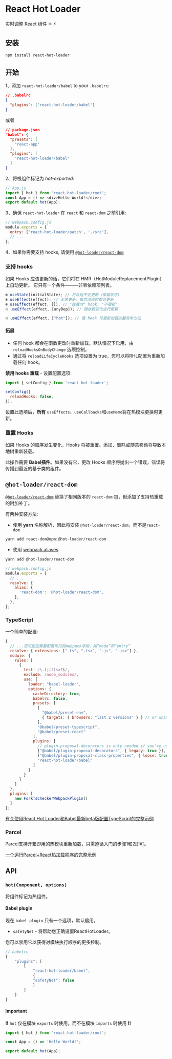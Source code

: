 # React Hot Loader

实时调整 React 组件 ⚛️ ⚡️

## 安装

```sh
npm install react-hot-loader
```

## 开始

1、添加 `react-hot-loader/babel` to your `.babelrc`:

```json
// .babelrc
{
  "plugins": ["react-hot-loader/babel"]
}
```

或者

```json
// package.json
"babel": {
  "presets": [
    "react-app"
  ],
  "plugins": [
    "react-hot-loader/babel"
  ]
}
```

2、将根组件标记为 _hot-exported_:

```js
// App.js
import { hot } from 'react-hot-loader/root';
const App = () => <div>Hello World!</div>;
export default hot(App);
```

3、确保 `react-hot-loader` 在 `react` 和 `react-dom` 之前引用:

```js
// webpack.config.js
module.exports = {
  entry: ['react-hot-loader/patch', './src'],
  // ...
};
```

4、如果你需要支持 hooks, 请使用 [`@hot-loader/react-dom`](#hot-loaderreact-dom)

### 支持 hooks

如果 Hooks 应该更新的话，它们将在 HMR（HotModuleReplacementPlugin） 上自动更新。
它只有一个条件———非零依赖项列表。

```js
❄️ useState(initialState); // 将永远不会更新（保留状态)
❄️ useEffect(effect); // 无需更新，每次渲染时都会更新
❄️ useEffect(effect, []); // "挂载时" hook. "不更新"
🔥 useEffect(effect, [anyDep]); // 随依赖变化进行更新

🔥 useEffect(effect, ["hot"]); // 使 hook 可重新加载的最简单方法
```

#### 拓展

* 任何 hook 都会在函数更改时重新加载。默认情况下启用，由 `reloadHooksOnBodyChange` 选项控制。
* 通过将 `reloadLifeCycleHooks` 选项设置为 true，您可以将RHL配置为重新加载任何 hook。

**禁用 hooks 重载** - 设置配置选项:

```js
import { setConfig } from 'react-hot-loader';

setConfig({
  reloadHooks: false,
});
```

设置此选项后，**所有** `useEffects`、`useCallbacks`和`useMemo`将在热模块更换时更新。

### 重置 Hooks

如果 Hooks 的顺序发生变化，Hooks 将被重置。添加、删除或随意移动将导致本地树重新装载。

此操作需要 **Babel插件**。如果没有它，更改 Hooks 顺序将抛出一个错误，错误将传播到最近的基于类的组件。

## `@hot-loader/react-dom`

[`@hot-loader/react-dom`](https://github.com/hot-loader/react-dom) 替换了相同版本的 `react-dom` 包，但添加了支持热重载的附加补丁。

有两种安装方法:

* 使用 **yarn** 名称解析，因此将安装 `@hot-loader/react-dom`，而不是`react-dom`

```sh
yarn add react-dom@npm:@hot-loader/react-dom
```

* 使用 [webpack aliases](https://webpack.js.org/configuration/resolve/#resolvealias)

```sh
yarn add @hot-loader/react-dom
```

```js
// webpack.config.js
module.exports = {
  // ...
  resolve: {
    alias: {
      'react-dom': '@hot-loader/react-dom',
    },
  },
};
```

### TypeScript

一个简单的配置:

```js
{
  // ...您可能还需要配置常见的Webpack字段，如“mode”和“entry”
  resolve: { extensions: [".ts", ".tsx", ".js", ".jsx"] },
  module: {
    rules: [
      {
        test: /\.(j|t)sx?$/,
        exclude: /node_modules/,
        use: {
          loader: "babel-loader",
          options: {
            cacheDirectory: true,
            babelrc: false,
            presets: [
              [
                "@babel/preset-env",
                { targets: { browsers: "last 2 versions" } } // or whatever your project requires
              ],
              "@babel/preset-typescript",
              "@babel/preset-react"
            ],
            plugins: [
              // plugin-proposal-decorators is only needed if you're using experimental decorators in TypeScript
              ["@babel/plugin-proposal-decorators", { legacy: true }],
              ["@babel/plugin-proposal-class-properties", { loose: true }],
              "react-hot-loader/babel"
            ]
          }
        }
      }
    ]
  },
  plugins: [
    new ForkTsCheckerWebpackPlugin()
  ]
};
```

[有关使用React Hot Loader和Babel最新beta版配置TypeScript的完整示例](https://github.com/gaearon/react-hot-loader/tree/master/examples/typescript)

### Parcel

Parcel支持开箱即用的热模块重新加载，只需遵循入门的步骤1和2即可。

[一个运行Parcel+React热加载程序的完整示例](https://github.com/gaearon/react-hot-loader/tree/master/examples/parcel)

## API

### `hot(Component, options)`

将组件标记为热组件。

#### Babel plugin

现在 `babel plugin` 只有一个选项，默认启用。

* `safetyNet` - 将帮助您正确设置ReactHotLoader。

您可以禁用它以获得对模块执行顺序的更多控制。

```js
//.babelrc
{
    "plugins": [
        [
            "react-hot-loader/babel",
            {
            "safetyNet": false
            }
        ]
    ]
}
```

#### Important

**!!** `hot` 仅在模块 `exports` 时使用，而不在模块 `imports` 时使用 **!!**

```js
import { hot } from 'react-hot-loader/root';

const App = () => 'Hello World!';

export default hot(App);
```
